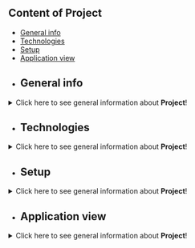 ## Content of Project

* [General info](#general-info)
* [Technologies](#technologies)
* [Setup](#setup)
* [Application view](#application-view)
* ## General info
<details>
<summary>Click here to see general information about <b>Project</b>!</summary>
</br>
<b>Ksiazka-adresowa</b>. </br> The budget application is an application written as part of the 'Future Programmer' course. 
The main purpose of the app is to help keep accounts of the user's expenses and income. The application has functions: 
registration, user login, adding income, adding expenses, showing the balance for the previous month, for the current month 
and for the selected time period. 
</details>

* ## Technologies
<details>
<summary>Click here to see general information about <b>Project</b>!</summary>
</br>
Programme written in c++.
</details>

* ## Setup
<details>
<summary>Click here to see general information about <b>Project</b>!</summary>
  </br>
Program for c++ with compiler.
</details>

* ## Application view
<details>
<summary>Click here to see general information about <b>Project</b>!</summary>
  </br>
<img> <img src="https://user-images.githubusercontent.com/110766570/228830452-d2c91957-fa66-49d8-a27d-585c32ec8539.jpg" width=”50%” height=”50%”>
  </br>
<img> <img src="https://user-images.githubusercontent.com/110766570/228830460-01d7091d-86c5-45bd-b249-3c90faf1ca9b.jpg" width=”50%” height=”50%”>
  </br>
<img> <img src="https://user-images.githubusercontent.com/110766570/228830465-94c07eb3-81c5-47ee-b144-ffd3835c3ff2.jpg" width=”50%” height=”50%”>
  </br>
  
<img> <img src="https://user-images.githubusercontent.com/110766570/228830466-c37ce5e7-2f26-4010-9363-074eb4121eba.jpg" width=”50%” height=”50%”>
  </br>
<img> <img src="https://user-images.githubusercontent.com/110766570/228830470-85d85c3f-fcd3-42ac-835d-c52b013d1883.jpg" width=”50%” height=”50%”>
  </br>
<img> <img src="https://user-images.githubusercontent.com/110766570/228830471-b01c052c-2567-4c9e-b48f-a3452116ab64.jpg" width=”50%” height=”50%”>
  </br>
</details>
